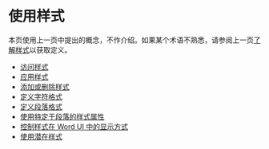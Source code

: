 # 使用样式

[了解样式]: ../api/understanding_styles.md

本页使用上一页中提出的概念，不作介绍。如果某个术语不熟悉，请参阅上一页[了解样式]以获取定义。

- [访问样式](../guide/use_style_access_style.md)
- [应用样式](../guide/use_style_apply_style.md)
- [添加或删除样式](../guide/use_style_add_delete_style.md)
- [定义字符格式](../guide/use_style_define_character_style.md)
- [定义段落格式](../guide/use_style_define_paragraph_style.md)
- [使用特定于段落的样式属性](../guide/use_style_use_special_style_property.md)
- [控制样式在 Word UI 中的显示方式](../guide/use_style_control_display.md)
- [使用潜在样式](../guide/use_style_use_laten_style.md)
